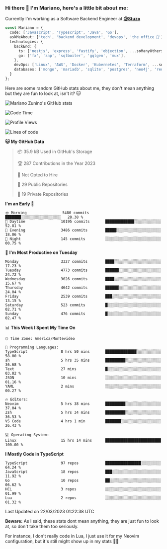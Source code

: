 ### Hi there 👋 I'm Mariano, here's a little bit about me:

Currently I'm working as a Software Backend Engineer at [**@Stuzo**](https://www.stuzo.com/)

```ts
const Mariano = {
  code: ['Javascript', 'Typescript', 'Java', 'Go'],
  askMeAbout: ['tech', 'backend development', 'devops', 'the office 💼'],
  technologies: {
    backEnd: {
      ts: ['nestjs', 'express', 'fastify', 'objection', ...soManyOthersFrameworks],
      go: ['fx', 'zap', 'sqlboiler', 'gqlgen', 'mux'],
    },
    devOps: ['Linux', 'AWS', 'Docker', 'Kubernetes', 'Terraform', ...soManyOthersTools],
    databases: ['mongo', 'mariadb', 'sqlite', 'postgres', 'neo4j', 'redis'],
  }
};
```

Here are some random GitHub stats about me, they don't mean anything but they are fun to look at, isn't it? 🐱

![Mariano Zunino's GitHub stats](https://github-readme-stats.vercel.app/api?username=marianozunino&count_private=true&show_icons=true&theme=radical)

<!--START_SECTION:waka-->
![Code Time](http://img.shields.io/badge/Code%20Time-646%20hrs%2039%20mins-blue)

![Profile Views](http://img.shields.io/badge/Profile%20Views-0-blue)

![Lines of code](https://img.shields.io/badge/From%20Hello%20World%20I%27ve%20Written-11.3%20million%20lines%20of%20code-blue)

**🐱 My GitHub Data** 

> 📦 35.9 kB Used in GitHub's Storage 
 > 
> 🏆 287 Contributions in the Year 2023
 > 
> 🚫 Not Opted to Hire
 > 
> 📜 29 Public Repositories 
 > 
> 🔑 19 Private Repositories 
 > 
**I'm an Early 🐤** 

```text
🌞 Morning                5480 commits        ███████░░░░░░░░░░░░░░░░░░   28.38 % 
🌆 Daytime                10195 commits       █████████████░░░░░░░░░░░░   52.81 % 
🌃 Evening                3486 commits        █████░░░░░░░░░░░░░░░░░░░░   18.06 % 
🌙 Night                  145 commits         ░░░░░░░░░░░░░░░░░░░░░░░░░   00.75 % 
```
📅 **I'm Most Productive on Tuesday** 

```text
Monday                   3327 commits        ████░░░░░░░░░░░░░░░░░░░░░   17.23 % 
Tuesday                  4773 commits        ██████░░░░░░░░░░░░░░░░░░░   24.72 % 
Wednesday                3026 commits        ████░░░░░░░░░░░░░░░░░░░░░   15.67 % 
Thursday                 4642 commits        ██████░░░░░░░░░░░░░░░░░░░   24.04 % 
Friday                   2539 commits        ███░░░░░░░░░░░░░░░░░░░░░░   13.15 % 
Saturday                 523 commits         █░░░░░░░░░░░░░░░░░░░░░░░░   02.71 % 
Sunday                   476 commits         █░░░░░░░░░░░░░░░░░░░░░░░░   02.47 % 
```


📊 **This Week I Spent My Time On** 

```text
🕑︎ Time Zone: America/Montevideo

💬 Programming Languages: 
TypeScript               8 hrs 50 mins       ██████████████░░░░░░░░░░░   58.00 % 
sh                       5 hrs 35 mins       █████████░░░░░░░░░░░░░░░░   36.68 % 
Text                     27 mins             █░░░░░░░░░░░░░░░░░░░░░░░░   03.02 % 
JSON                     10 mins             ░░░░░░░░░░░░░░░░░░░░░░░░░   01.16 % 
YAML                     2 mins              ░░░░░░░░░░░░░░░░░░░░░░░░░   00.27 % 

🔥 Editors: 
Neovim                   5 hrs 38 mins       █████████░░░░░░░░░░░░░░░░   37.04 % 
Zsh                      5 hrs 34 mins       █████████░░░░░░░░░░░░░░░░   36.53 % 
VS Code                  4 hrs 1 min         ███████░░░░░░░░░░░░░░░░░░   26.43 % 

💻 Operating System: 
Linux                    15 hrs 14 mins      █████████████████████████   100.00 % 
```

**I Mostly Code in TypeScript** 

```text
TypeScript               97 repos            ████████████████░░░░░░░░░   64.24 % 
JavaScript               18 repos            ███░░░░░░░░░░░░░░░░░░░░░░   11.92 % 
Go                       10 repos            ██░░░░░░░░░░░░░░░░░░░░░░░   06.62 % 
HCL                      3 repos             ░░░░░░░░░░░░░░░░░░░░░░░░░   01.99 % 
Lua                      2 repos             ░░░░░░░░░░░░░░░░░░░░░░░░░   01.32 % 
```




 Last Updated on 22/03/2023 01:22:38 UTC
<!--END_SECTION:waka-->

**Beware:** As I said, these stats dont mean anything, they are just fun to look at, so don't take them too seriously.

For instance, I don't really code in Lua, I just use it for my Neovim configuration, but it's still might show up in my stats 🤷‍♂️
